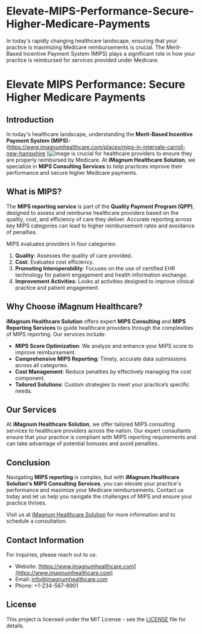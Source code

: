# Elevate-MIPS-Performance-Secure-Higher-Medicare-Payments
In today's rapidly changing healthcare landscape, ensuring that your practice is maximizing Medicare reimbursements is crucial. The Merit-Based Incentive Payment System (MIPS) plays a significant role in how your practice is reimbursed for services provided under Medicare. 
# Elevate MIPS Performance: Secure Higher Medicare Payments

## Introduction
In today's healthcare landscape, understanding the **Merit-Based Incentive Payment System (MIPS)**-(https://www.imagnumhealthcare.com/places/mips-in-intervale-carroll-new-hampshire
)![image](https://github.com/user-attachments/assets/f002b247-2e1f-4f00-9895-c6ab196c22cb)
 is crucial for healthcare providers to ensure they are properly reimbursed by Medicare. At **iMagnum Healthcare Solution**, we specialize in **MIPS Consulting Services** to help practices improve their performance and secure higher Medicare payments.

## What is MIPS?
The **MIPS reporting service** is part of the **Quality Payment Program (QPP)**, designed to assess and reimburse healthcare providers based on the quality, cost, and efficiency of care they deliver. Accurate reporting across key MIPS categories can lead to higher reimbursement rates and avoidance of penalties.

MIPS evaluates providers in four categories:
1. **Quality**: Assesses the quality of care provided.
2. **Cost**: Evaluates cost efficiency.
3. **Promoting Interoperability**: Focuses on the use of certified EHR technology for patient engagement and health information exchange.
4. **Improvement Activities**: Looks at activities designed to improve clinical practice and patient engagement.

## Why Choose iMagnum Healthcare?
**iMagnum Healthcare Solution** offers expert **MIPS Consulting** and **MIPS Reporting Services** to guide healthcare providers through the complexities of MIPS reporting. Our services include:
- **MIPS Score Optimization**: We analyze and enhance your MIPS score to improve reimbursement.
- **Comprehensive MIPS Reporting**: Timely, accurate data submissions across all categories.
- **Cost Management**: Reduce penalties by effectively managing the cost component.
- **Tailored Solutions**: Custom strategies to meet your practice’s specific needs.

## Our Services
At **iMagnum Healthcare Solution**, we offer tailored MIPS consulting services to healthcare providers across the nation. Our expert consultants ensure that your practice is compliant with MIPS reporting requirements and can take advantage of potential bonuses and avoid penalties.



## Conclusion
Navigating **MIPS reporting** is complex, but with **iMagnum Healthcare Solution's** **MIPS Consulting Services**, you can elevate your practice's performance and maximize your Medicare reimbursements. Contact us today and let us help you navigate the challenges of MIPS and ensure your practice thrives.

Visit us at [iMagnum Healthcare Solution](https://www.imagnumhealthcare.com/) for more information and to schedule a consultation.

## Contact Information
For inquiries, please reach out to us:
- Website: [https://www.imagnumhealthcare.com](https://www.imagnumhealthcare.com)
- Email: info@imagnumhealthcare.com
- Phone: +1-234-567-8901

## License
This project is licensed under the MIT License - see the [LICENSE](LICENSE) file for details.
